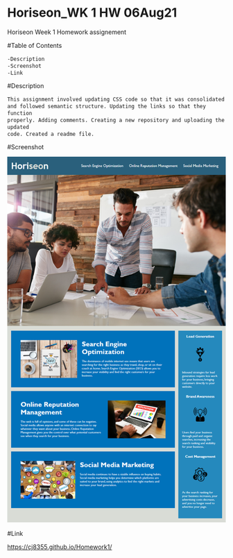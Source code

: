 # Horiseon_WK 1 HW 06Aug21

Horiseon Week 1 Homework assignement

#Table of Contents

    -Description
    -Screenshot
    -Link

#Description

    This assignment involved updating CSS code so that it was consolidated 
    and followed semantic structure. Updating the links so that they function 
    properly. Adding comments. Creating a new repository and uploading the updated 
    code. Created a readme file.

#Screenshot

![Horiseon Mock-Up](./Mockup.png)

#Link

https://cj8355.github.io/Homework1/

